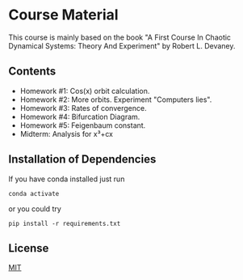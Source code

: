# Course Material

This course is mainly based on the book "A First Course In Chaotic Dynamical Systems: Theory And Experiment" by Robert L. Devaney.

## Contents
- Homework #1: Cos(x) orbit calculation.
- Homework #2: More orbits. Experiment "Computers lies".
- Homework #3: Rates of convergence.
- Homework #4: Bifurcation Diagram.
- Homework #5: Feigenbaum constant.
- Midterm: Analysis for x³+cx

## Installation of Dependencies

If you have conda installed just run

```
conda activate
```

or you could try

```
pip install -r requirements.txt
```


## License
[MIT](https://choosealicense.com/licenses/mit/)
